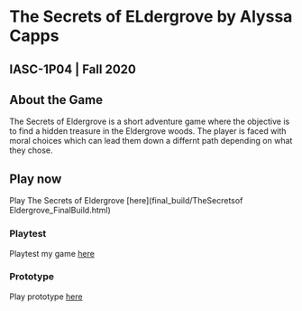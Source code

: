 # The Secrets of ELdergrove by Alyssa Capps
## IASC-1P04 | Fall 2020

## About the Game

The Secrets of Eldergrove is a short adventure game where the objective is to find a hidden treasure in the Eldergrove woods. The player is faced with moral choices which can lead them down a differnt path depending on what they chose.  

## Play now

Play The Secrets of Eldergrove [here](final_build/TheSecretsof Eldergrove_FinalBuild.html)

### Playtest

Playtest my game [here](playtest/playtest)

### Prototype

Play prototype [here](prototype/TheSecretsofEldergrove.html)
